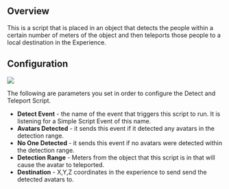 ## Overview

This is a script that is placed in an object that detects the people within a certain number of meters of the object and then teleports those people to a local destination in the Experience.

## Configuration

![](https://github.com/mojoD/Sansar-Simple-And-Reflex-Script-Integration/blob/master/images/DetectAndTeleport.png)

The following are parameters you set in order to configure the Detect and Teleport Script.

* **Detect Event** - the name of the event that triggers this script to run.  It is listening for a Simple Script Event of this name.
* **Avatars Detected** - it sends this event if it detected any avatars in the detection range.
* **No One Detected** - it sends this event if no avatars were detected within the detection range.
* **Detection Range** - Meters from the object that this script is in that will cause the avatar to teleported.
* **Destination** - X,Y,Z coordinates in the experience to send send the detected avatars to.


